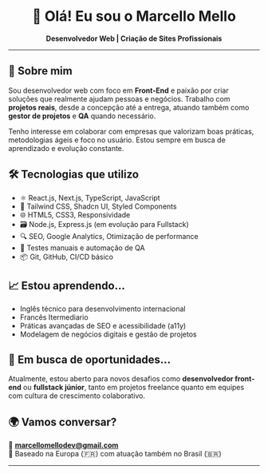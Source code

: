 <h1 align="center">👋 Olá! Eu sou o Marcello Mello</h1>

<p align="center">
  <b>Desenvolvedor Web | Criação de Sites Profissionais</b> <br />

</p>

---

## 🚀 Sobre mim

Sou desenvolvedor web com foco em **Front-End** e paixão por criar soluções que realmente ajudam pessoas e negócios. Trabalho com **projetos reais**, desde a concepção até a entrega, atuando também como **gestor de projetos** e **QA** quando necessário.

Tenho interesse em colaborar com empresas que valorizam boas práticas, metodologias ágeis e foco no usuário. Estou sempre em busca de aprendizado e evolução constante.

## 🛠️ Tecnologias que utilizo

- ⚛️ React.js, Next.js, TypeScript, JavaScript
- 💅 Tailwind CSS, Shadcn UI, Styled Components
- 🌐 HTML5, CSS3, Responsividade
- 🗃️ Node.js, Express.js (em evolução para Fullstack)
- 🔍 SEO, Google Analytics, Otimização de performance
- 🧪 Testes manuais e automação de QA
- 📦 Git, GitHub, CI/CD básico

## 📈 Estou aprendendo...

- Inglês técnico para desenvolvimento internacional
- Francês Itermediario
- Práticas avançadas de SEO e acessibilidade (a11y)
- Modelagem de negócios digitais e gestão de projetos

## 💼 Em busca de oportunidades...

Atualmente, estou aberto para novos desafios como **desenvolvedor front-end** ou **fullstack júnior**, tanto em projetos freelance quanto em equipes com cultura de crescimento colaborativo.

## 🌍 Vamos conversar?

📧 **marcellomellodev@gmail.com**  
📍 Baseado na Europa (🇫🇷) com atuação também no Brasil (🇧🇷)

---
